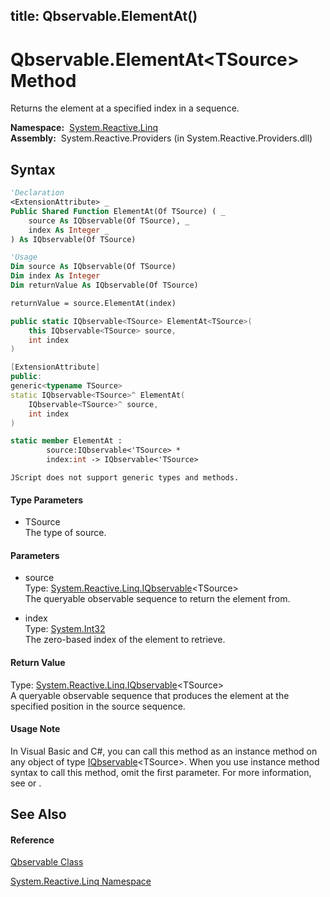 title: Qbservable.ElementAt<TSource>()
---
# Qbservable.ElementAt\<TSource\> Method

Returns the element at a specified index in a sequence.

**Namespace:**  [System.Reactive.Linq](System.Reactive.Linq/System.Reactive.Linq)  
**Assembly:**  System.Reactive.Providers (in System.Reactive.Providers.dll)

## Syntax

```vb
'Declaration
<ExtensionAttribute> _
Public Shared Function ElementAt(Of TSource) ( _
    source As IQbservable(Of TSource), _
    index As Integer _
) As IQbservable(Of TSource)
```

```vb
'Usage
Dim source As IQbservable(Of TSource)
Dim index As Integer
Dim returnValue As IQbservable(Of TSource)

returnValue = source.ElementAt(index)
```

```csharp
public static IQbservable<TSource> ElementAt<TSource>(
    this IQbservable<TSource> source,
    int index
)
```

```c++
[ExtensionAttribute]
public:
generic<typename TSource>
static IQbservable<TSource>^ ElementAt(
    IQbservable<TSource>^ source, 
    int index
)
```

```fsharp
static member ElementAt : 
        source:IQbservable<'TSource> * 
        index:int -> IQbservable<'TSource> 
```

```jscript
JScript does not support generic types and methods.
```

#### Type Parameters

- TSource  
  The type of source.

#### Parameters

- source  
  Type: [System.Reactive.Linq.IQbservable](IQbservable/IQbservable(TSource))\<TSource\>  
  The queryable observable sequence to return the element from.

- index  
  Type: [System.Int32](https://msdn.microsoft.com/en-us/library/td2s409d)  
  The zero-based index of the element to retrieve.

#### Return Value

Type: [System.Reactive.Linq.IQbservable](IQbservable/IQbservable(TSource))\<TSource\>  
A queryable observable sequence that produces the element at the specified position in the source sequence.

#### Usage Note

In Visual Basic and C\#, you can call this method as an instance method on any object of type [IQbservable](IQbservable/IQbservable(TSource))\<TSource\>. When you use instance method syntax to call this method, omit the first parameter. For more information, see [](https://msdn.microsoft.com/en-us/library/Bb384936) or [](https://msdn.microsoft.com/en-us/library/Bb383977).

## See Also

#### Reference

[Qbservable Class](Qbservable/Qbservable)

[System.Reactive.Linq Namespace](System.Reactive.Linq/System.Reactive.Linq)








